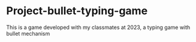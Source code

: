 # Project-bullet-typing-game
This is a game developed with my classmates at 2023, a typing game with bullet mechanism 
